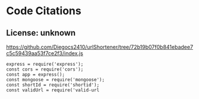 # Code Citations

## License: unknown
https://github.com/Diegocs2410/urlShortener/tree/72b19b07f0b841ebadee7c5c59439aa53f7ce2f3/index.js

```
express = require('express');
const cors = require('cors');
const app = express();
const mongoose = require('mongoose');   
const shortId = require('shortid');
const validUrl = require('valid-url
```

